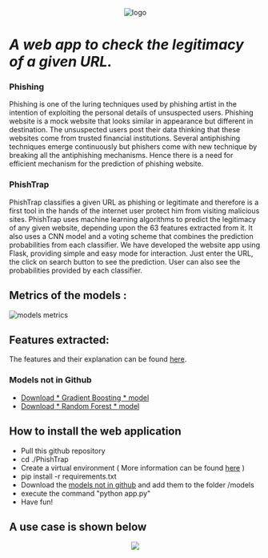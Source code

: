 <p align="center">
<img src="https://github.com/souliotispanagiotis/PhishTrap/blob/main/PhishTrap/static/logo6.png" alt="logo">
</p>

# *A web app to check the legitimacy of a given URL.*

### Phishing 
Phishing is one of the luring techniques used by phishing artist in the intention of exploiting the personal details of unsuspected users. Phishing website is a mock website that looks similar in appearance but different in destination. The unsuspected users post their data thinking that these websites come from trusted financial institutions. Several antiphishing techniques emerge continuously but phishers come with new technique by breaking all the antiphishing mechanisms. Hence there is a need for efficient mechanism for the prediction of phishing website.

### PhishTrap
PhishTrap classifies a given URL as phishing or legitimate and therefore is a first tool in the hands of the internet user protect him from visiting
malicious sites.
PhishTrap uses machine learning algorithms to predict the legitimacy of any given website, depending upon the 63 features extracted from it.
It also uses a CNN model and a voting scheme that combines the prediction probabilities from each classifier.
We have developed the website app using Flask, providing simple and easy mode for interaction. Just enter the URL, the click on search button to see the prediction.
User can also see the probabilities provided by each classifier.
## Metrics of the models :
![models metrics](https://github.com/souliotispanagiotis/PhishTrap/blob/master/final_models_voting.jpg)

## Features extracted: 
The features and their explanation can be found [here](https://github.com/souliotispanagiotis/PhishTrap/blob/main/features.pdf).

### Models not in Github
- [Download * Gradient Boosting * model](https://1drv.ms/u/s!AlWc1s-bBYW7gmTFQ20EXM4uBqSX?e=WFcqA9)
- [Download * Random Forest * model](https://1drv.ms/u/s!AlWc1s-bBYW7gmNCQp6UAR-dMUGF?e=3aSrf5)

## How to install the web application
- Pull this github repository
- cd ./PhishTrap
- Create a virtual environment ( More information can be found [here](https://packaging.python.org/guides/installing-using-pip-and-virtual-environments/#installing-virtualenv) )
- pip install -r requirements.txt
- Download the [models not in github](https://github.com/souliotispanagiotis/PhishTrap/tree/master#models-not-in-github) and add them to the folder /models
- execute the command "python app.py"
- Have fun!

## A use case is shown below
<p align="center">
<img src="https://github.com/souliotispanagiotis/PhishTrap/blob/main/use_case.gif" />
</p>